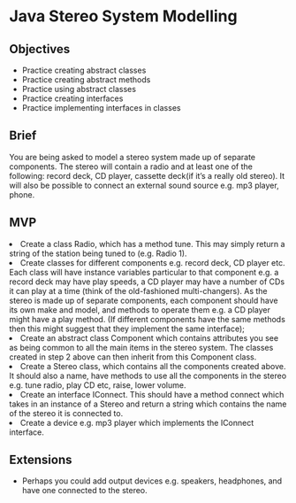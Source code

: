 <h1>Java Stereo System Modelling</h1>
<h2>Objectives</h2>
<ul>
<li>Practice creating abstract classes</li>
<li>Practice creating abstract methods</li>
<li>Practice using abstract classes</li>
<li>Practice creating interfaces</li>
<li>Practice implementing interfaces in classes</li>
</ul>
<h2>Brief</h2>
<p>You are being asked to model a stereo system made up of separate components. The stereo will contain a radio and at least one of the following: record deck, CD player, cassette deck(if it’s a really old stereo). It will also be possible to connect an external sound source e.g. mp3 player, phone.</p>
<h2>MVP</h2>
<li>Create a class Radio, which has a method tune. This may simply return a string of the station being tuned to (e.g. Radio 1).</li>
<li>Create classes for different components e.g. record deck, CD player etc. Each class will have instance variables particular to that component e.g. a record deck may have play speeds, a CD player may have a number of CDs it can play at a time (think of the old-fashioned multi-changers). As the stereo is made up of separate components, each component should have its own make and model, and methods to operate them e.g. a CD player might have a play method. (If different components have the same methods then this might suggest that they implement the same interface);</li>
<li>Create an abstract class Component which contains attributes you see as being common to all the main items in the stereo system. The classes created in step 2 above can then inherit from this Component class.</li>
<li>Create a Stereo class, which contains all the components created above. It should also a name, have methods to use all the components in the stereo e.g. tune radio, play CD etc, raise, lower volume.</li>
<li>Create an interface IConnect. This should have a method connect which takes in an instance of a Stereo and return a string which contains the name of the stereo it is connected to.</li>
<li>Create a device e.g. mp3 player which implements the IConnect interface.</li>
<h2>Extensions</h2>
<ul>
<li>Perhaps you could add output devices e.g. speakers, headphones, and have one connected to the stereo.</li>
</ul>

